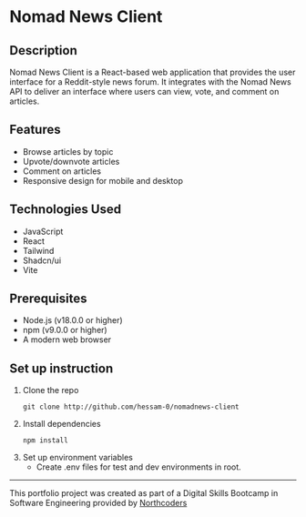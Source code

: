 # Nomad News Client

## Description 
Nomad News Client is a React-based web application that provides the user interface for a Reddit-style news forum. It integrates with the Nomad News API to deliver an interface where users can view, vote, and comment on articles.

## Features
- Browse articles by topic
- Upvote/downvote articles
- Comment on articles
- Responsive design for mobile and desktop

## Technologies Used
- JavaScript
- React
- Tailwind
- Shadcn/ui
- Vite


## Prerequisites
- Node.js (v18.0.0 or higher)
- npm (v9.0.0 or higher)
- A modern web browser

## Set up instruction

1. Clone the repo
    ```
    git clone http://github.com/hessam-0/nomadnews-client
    ```
2. Install dependencies
    ```
    npm install
    ```
3. Set up environment variables
    - Create .env files for test and dev environments in root.


--- 

This portfolio project was created as part of a Digital Skills Bootcamp in Software Engineering provided by [Northcoders](https://northcoders.com/)
